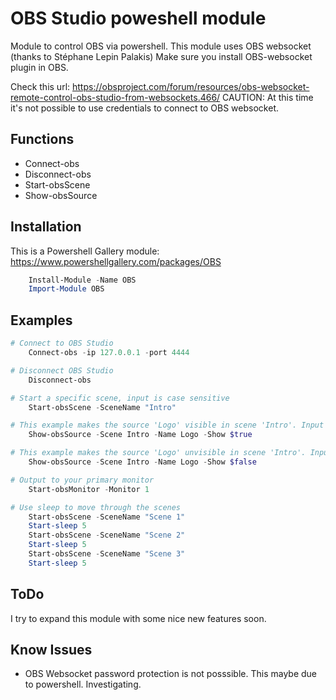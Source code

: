# OBS Studio poweshell module
Module to control OBS via powershell. This module uses OBS websocket (thanks to Stéphane Lepin Palakis) Make sure you install OBS-websocket plugin in OBS. 

Check this url: https://obsproject.com/forum/resources/obs-websocket-remote-control-obs-studio-from-websockets.466/
CAUTION: At this time it's not possible to use credentials to connect to OBS websocket.

## Functions
 - Connect-obs
 - Disconnect-obs
 - Start-obsScene
 - Show-obsSource

## Installation
This is a Powershell Gallery module: https://www.powershellgallery.com/packages/OBS
```powershell
    Install-Module -Name OBS
    Import-Module OBS
```


## Examples
```powershell
# Connect to OBS Studio
    Connect-obs -ip 127.0.0.1 -port 4444

# Disconnect OBS Studio
    Disconnect-obs

# Start a specific scene, input is case sensitive
    Start-obsScene -SceneName "Intro"

# This example makes the source 'Logo' visible in scene 'Intro'. Input is case sensitive!
    Show-obsSource -Scene Intro -Name Logo -Show $true

# This example makes the source 'Logo' unvisible in scene 'Intro'. Input is case sensitive!
    Show-obsSource -Scene Intro -Name Logo -Show $false

# Output to your primary monitor
    Start-obsMonitor -Monitor 1

# Use sleep to move through the scenes
    Start-obsScene -SceneName "Scene 1"
    Start-sleep 5
    Start-obsScene -SceneName "Scene 2"
    Start-sleep 5
    Start-obsScene -SceneName "Scene 3"
    Start-sleep 5
```

## ToDo
I try to expand this module with some nice new features soon.

## Know Issues
- OBS Websocket password protection is not posssible. This maybe due to powershell. Investigating. 